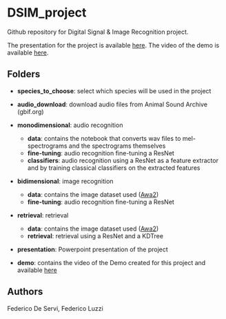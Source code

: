 # **DSIM_project**

Github repository for Digital Signal & Image Recognition project.

The presentation for the project is available [here](presentation/presentation_dsim.pdf).
The video of the demo is available [here](https://youtu.be/RKwl9WuHxr8).

## **Folders**

* **species_to_choose**: select which species will be used in the project

* **audio_download**: download audio files from Animal Sound Archive (gbif.org)

* **monodimensional**: audio recognition
    * **data**: contains the notebook that converts wav files to mel-spectrograms and the spectrograms themselves
    * **fine-tuning**: audio recognition fine-tuning a ResNet
    * **classifiers**: audio recognition using a ResNet as a feature extractor and  by training classical classifiers on the extracted features

* **bidimensional**: image recognition
    * **data**: contains the image dataset used ([Awa2](https://cvml.ist.ac.at/AwA2/))
    * **fine-tuning**: audio recognition fine-tuning a ResNet

* **retrieval**: retrieval
    * **data**: contains the image dataset used ([Awa2](https://cvml.ist.ac.at/AwA2/))
    * **retrieval**: retrieval using a ResNet and a KDTree

* **presentation**: Powerpoint presentation of the project

* **demo**: contains the video of the Demo created for this project and available [here](https://github.com/federicodeservi/DSIM_demo) 



## **Authors**

Federico De Servi, Federico Luzzi
